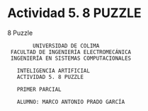# Actividad 5. 8 PUZZLE
8 Puzzle


            UNIVERSIDAD DE COLIMA
     FACULTAD DE INGENIERÍA ELECTROMECÁNICA
     INGENIERÍA EN SISTEMAS COMPUTACIONALES
     
       INTELIGENCIA ARTIFICIAL
       ACTIVIDAD 5. 8 PUZZLE
       
       PRIMER PARCIAL
       
       ALUMNO: MARCO ANTONIO PRADO GARCÍA
      
